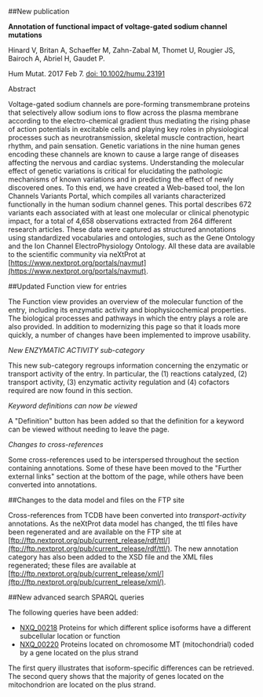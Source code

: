 ##New publication

**Annotation of functional impact of voltage-gated sodium channel mutations**

Hinard V, Britan A, Schaeffer M, Zahn-Zabal M, Thomet U, Rougier JS, Bairoch A, Abriel H, Gaudet P.

Hum Mutat. 2017 Feb 7. [doi: 10.1002/humu.23191](dx.doi.org/10.1002/humu.23191)

Abstract

Voltage-gated sodium channels are pore-forming transmembrane proteins that selectively allow sodium ions to flow across the plasma membrane according to the electro-chemical gradient thus mediating the rising phase of action potentials in excitable cells and playing key roles in physiological processes such as neurotransmission, skeletal muscle contraction, heart rhythm, and pain sensation. Genetic variations in the nine human genes encoding these channels are known to cause a large range of diseases affecting the nervous and cardiac systems. Understanding the molecular effect of genetic variations is critical for elucidating the pathologic mechanisms of known variations and in predicting the effect of newly discovered ones. To this end, we have created a Web-based tool, the Ion Channels Variants Portal, which compiles all variants characterized functionally in the human sodium channel genes. This portal describes 672 variants each associated with at least one molecular or clinical phenotypic impact, for a total of 4,658 observations extracted from 264 different research articles. These data were captured as structured annotations using standardized vocabularies and ontologies, such as the Gene Ontology and the Ion Channel ElectroPhysiology Ontology. All these data are available to the scientific community via neXtProt at [https://www.nextprot.org/portals/navmut](https://www.nextprot.org/portals/navmut).

##Updated Function view for entries

The Function view provides an overview of the molecular function of the entry, including its enzymatic activity and biophysicochemical properties. The biological processes and pathways in which the entry plays a role are also provided. In addition to modernizing this page so that it loads more quickly, a number of changes have been implemented to improve usability.

_New ENZYMATIC ACTIVITY sub-category_

This new sub-category regroups information concerning the enzymatic or transport activity of the entry. In particular, the (1) reactions catalyzed, (2) transport activity, (3) enzymatic activity regulation and (4) cofactors required are now found in this section.

_Keyword definitions can now be viewed_

A &#34;Definition&#34; button has been added so that the definition for a keyword can be viewed without needing to leave the page.

_Changes to cross-references_

Some cross-references used to be interspersed throughout the section containing annotations. Some of these have been moved to the &#34;Further external links&#34; section at the bottom of the page, while others have been converted into annotations.

##Changes to the data model and files on the FTP site

Cross-references from TCDB have been converted into _transport-activity_ annotations. As the neXtProt data model has changed, the ttl files have been regenerated and are available on the FTP site at [ftp://ftp.nextprot.org/pub/current_release/rdf/ttl/](ftp://ftp.nextprot.org/pub/current_release/rdf/ttl/). The new annotation category has also been added to the XSD file and the XML files regenerated; these files are available at [ftp://ftp.nextprot.org/pub/current_release/xml/](ftp://ftp.nextprot.org/pub/current_release/xml/).

##New advanced search SPARQL queries

The following queries have been added:

* [NXQ_00218](/proteins/search?mode=advanced&queryId=NXQ_00218) Proteins for which different splice isoforms have a different subcellular location or function
* [NXQ_00220](/proteins/search?mode=advanced&queryId=NXQ_00218) Proteins located on chromosome MT (mitochondrial) coded by a gene located on the plus strand

The first query illustrates that isoform-specific differences can be retrieved. The second query shows that the majority of genes located on the mitochondrion are located on the plus strand. 

